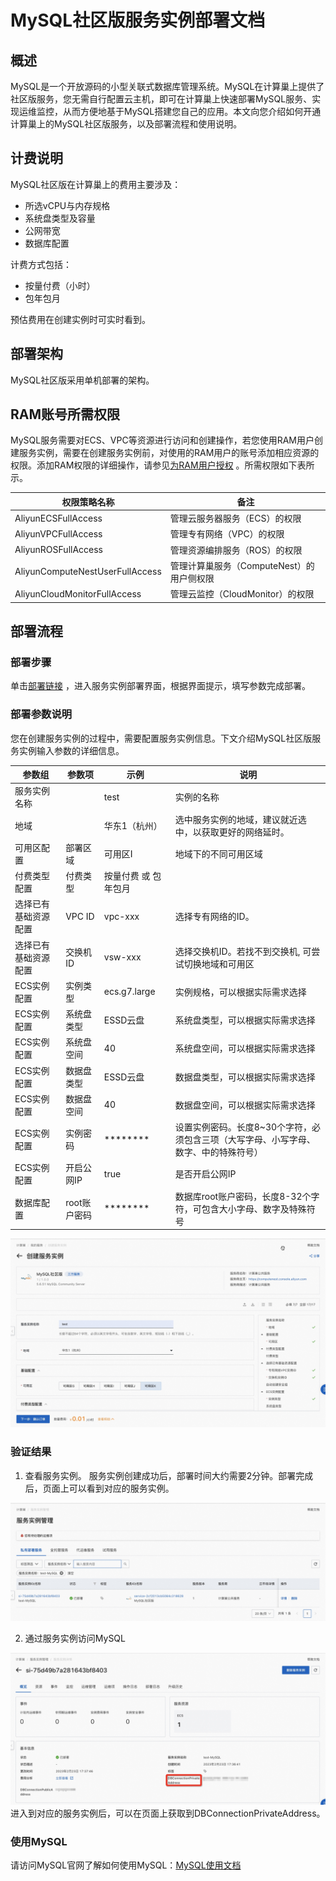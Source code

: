 # MySQL社区版服务实例部署文档

## 概述

MySQL是一个开放源码的小型关联式数据库管理系统。MySQL在计算巢上提供了社区版服务，您无需自行配置云主机，即可在计算巢上快速部署MySQL服务、实现运维监控，从而方便地基于MySQL搭建您自己的应用。本文向您介绍如何开通计算巢上的MySQL社区版服务，以及部署流程和使用说明。

## 计费说明

MySQL社区版在计算巢上的费用主要涉及：

- 所选vCPU与内存规格
- 系统盘类型及容量
- 公网带宽
- 数据库配置

计费方式包括：

- 按量付费（小时）
- 包年包月

预估费用在创建实例时可实时看到。

## 部署架构

MySQL社区版采用单机部署的架构。

## RAM账号所需权限

MySQL服务需要对ECS、VPC等资源进行访问和创建操作，若您使用RAM用户创建服务实例，需要在创建服务实例前，对使用的RAM用户的账号添加相应资源的权限。添加RAM权限的详细操作，请参见[为RAM用户授权](https://help.aliyun.com/document_detail/121945.html)
。所需权限如下表所示。

| 权限策略名称                          | 备注                         |
|---------------------------------|----------------------------|
| AliyunECSFullAccess             | 管理云服务器服务（ECS）的权限           |
| AliyunVPCFullAccess             | 管理专有网络（VPC）的权限             |
| AliyunROSFullAccess             | 管理资源编排服务（ROS）的权限           |
| AliyunComputeNestUserFullAccess | 管理计算巢服务（ComputeNest）的用户侧权限 |
| AliyunCloudMonitorFullAccess    | 管理云监控（CloudMonitor）的权限     |

## 部署流程

### 部署步骤

单击[部署链接](https://computenest.console.aliyun.com/user/cn-hangzhou/serviceInstanceCreate?ServiceId=service-2cf2013cb5084c318628)
，进入服务实例部署界面，根据界面提示，填写参数完成部署。

### 部署参数说明

您在创建服务实例的过程中，需要配置服务实例信息。下文介绍MySQL社区版服务实例输入参数的详细信息。

| 参数组        | 参数项      | 示例           | 说明                                           |
|------------|----------|--------------|----------------------------------------------|
| 服务实例名称     |          | test         | 实例的名称                                        |
| 地域         |          | 华东1（杭州）      | 选中服务实例的地域，建议就近选中，以获取更好的网络延时。                 |
| 可用区配置      | 部署区域     | 可用区I         | 地域下的不同可用区域                                   |
| 付费类型配置     | 付费类型     | 按量付费 或 包年包月  |
| 选择已有基础资源配置 | VPC ID   | vpc-xxx      | 选择专有网络的ID。                                   |
| 选择已有基础资源配置 | 交换机ID    | vsw-xxx      | 选择交换机ID。若找不到交换机, 可尝试切换地域和可用区                 |
| ECS实例配置    | 实例类型     | ecs.g7.large | 实例规格，可以根据实际需求选择                              |
| ECS实例配置    | 系统盘类型    | ESSD云盘       | 系统盘类型，可以根据实际需求选择                             |
| ECS实例配置    | 系统盘空间    | 40           | 系统盘空间，可以根据实际需求选择                             |
| ECS实例配置    | 数据盘类型    | ESSD云盘       | 数据盘类型，可以根据实际需求选择                             |
| ECS实例配置    | 数据盘空间    | 40           | 数据盘空间，可以根据实际需求选择                             |
| ECS实例配置    | 实例密码     | ********     | 设置实例密码。长度8~30个字符，必须包含三项（大写字母、小写字母、数字、中的特殊符号） |
| ECS实例配置    | 开启公网IP   | true         | 是否开启公网IP                                     |
| 数据库配置      | root账户密码 | ********     | 数据库root账户密码，长度8-32个字符，可包含大小字母、数字及特殊符号        |

![1.jpg](1.jpg)

### 验证结果

1. 查看服务实例。
   服务实例创建成功后，部署时间大约需要2分钟。部署完成后，页面上可以看到对应的服务实例。

![2.jpg](2.jpg)

2. 通过服务实例访问MySQL

![3.jpg](3.jpg)
进入到对应的服务实例后，可以在页面上获取到DBConnectionPrivateAddress。

### 使用MySQL

请访问MySQL官网了解如何使用MySQL：[MySQL使用文档](https://dev.mysql.com/doc/)
